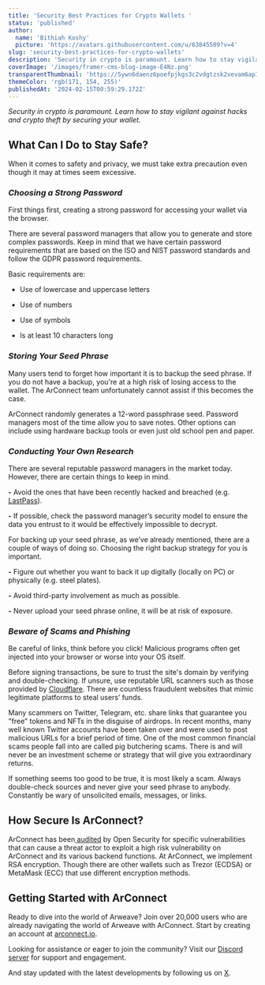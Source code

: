 ```yaml
---
title: 'Security Best Practices for Crypto Wallets '
status: 'published'
author:
  name: 'Bithiah Koshy'
  picture: 'https://avatars.githubusercontent.com/u/63845509?v=4'
slug: 'security-best-practices-for-crypto-wallets'
description: 'Security in crypto is paramount. Learn how to stay vigilant against hacks and crypto theft by securing your wallet. '
coverImage: '/images/framer-cms-blog-image-E4Nz.png'
transparentThumbnail: 'https://5ywn6daenz6poefpjkgs3c2vdgtzsk2vevam6ap7mvc4443iwdfq.arweave.net/DylUl948pkZatGDUFFs1nZ4VWdUuwE5kXn3K07gJPzI'
themeColor: 'rgb(171, 154, 255)'
publishedAt: '2024-02-15T00:59:29.172Z'
---
```


*Security in crypto is paramount. Learn how to stay vigilant against hacks and crypto theft by securing your wallet.*

## **What Can I Do to Stay Safe?**

When it comes to safety and privacy, we must take extra precaution even though it may at times seem excessive.

### *Choosing a Strong Password*

First things first, creating a strong password for accessing your wallet via the browser.

There are several password managers that allow you to generate and store complex passwords. Keep in mind that we have certain password requirements that are based on the ISO and NIST password standards and follow the GDPR password requirements.

Basic requirements are:

- Use of lowercase and uppercase letters

- Use of numbers

- Use of symbols

- Is at least 10 characters long

### *Storing Your Seed Phrase*

Many users tend to forget how important it is to backup the seed phrase. If you do not have a backup, you're at a high risk of losing access to the wallet. The ArConnect team unfortunately cannot assist if this becomes the case.<br>

ArConnect randomly generates a 12-word passphrase seed. Password managers most of the time allow you to save notes. Other options can include using hardware backup tools or even just old school pen and paper.

### *Conducting Your Own Research*

There are several reputable password managers in the market today. However, there are certain things to keep in mind.

**\-** Avoid the ones that have been recently hacked and breached (e.g. [LastPass](https://www.theverge.com/2023/9/7/23862658/lastpass-security-breach-crypto-heists-hackers)).

**\-** If possible, check the password manager’s security model to ensure the data you entrust to it would be effectively impossible to decrypt.

For backing up your seed phrase, as we’ve already mentioned, there are a couple of ways of doing so. Choosing the right backup strategy for you is important.

**\-** Figure out whether you want to back it up digitally (locally on PC) or physically (e.g. steel plates).

**\-** Avoid third-party involvement as much as possible.

**\-** Never upload your seed phrase online, it will be at risk of exposure.

### *Beware of Scams and Phishing*

Be careful of links, think before you click! Malicious programs often get injected into your browser or worse into your OS itself.

Before signing transactions, be sure to trust the site's domain by verifying and double-checking. If unsure, use reputable URL scanners such as those provided by [Cloudflare](https://radar.cloudflare.com/scan/). There are countless fraudulent websites that mimic legitimate platforms to steal users’ funds.

Many scammers on Twitter, Telegram, etc. share links that guarantee you "free" tokens and NFTs in the disguise of airdrops. In recent months, many well known Twitter accounts have been taken over and were used to post malicious URLs for a brief period of time. One of the most common financial scams people fall into are called pig butchering scams. There is and will never be an investment scheme or strategy that will give you extraordinary returns.

If something seems too good to be true, it is most likely a scam. Always double-check sources and never give your seed phrase to anybody. Constantly be wary of unsolicited emails, messages, or links.

## **How Secure Is ArConnect?**

ArConnect has been[ audited](https://www.arconnect.io/audit.pdf) by Open Security for specific vulnerabilities that can cause a threat actor to exploit a high risk vulnerability on ArConnect and its various backend functions. At ArConnect, we implement RSA encryption. Though there are other wallets such as Trezor (ECDSA) or MetaMask (ECC) that use different encryption methods.

## **Getting Started with ArConnect**

Ready to dive into the world of Arweave? Join over 20,000 users who are already navigating the world of Arweave with ArConnect. Start by creating an account at [arconnect.io](https://arconnect.io/download?utm_source=ArConnect+Blog&utm_medium=Post&utm_campaign=Where+do+wallets+fit+in+the+world+of+crypto%3F&utm_id=Where+do+wallets+fit+in+the+world+of+crypto%3F).

Looking for assistance or eager to join the community? Visit our [Discord server](https://discord.gg/sTkgHbkN) for support and engagement.

And stay updated with the latest developments by following us on [X](https://twitter.com/arconnectio).

